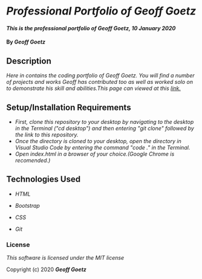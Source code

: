 # _Professional Portfolio of Geoff Goetz_

#### _This is the professional portfolio of Geoff Goetz, 10 January 2020_

#### By _**Geoff Goetz**_

## Description

_Here in contains the coding portfolio of Geoff Goetz. You will find a number of projects and works Geoff has contributed too as well as worked solo on to demonstrate his skill and abilities.This page can viewed at this <a href="https://pieharder.github.io/Portfolio-Landing-Page/">link.</a>_

## Setup/Installation Requirements

* _First, clone this repository to your desktop by navigating to the desktop in the Terminal ("cd desktop") and then entering "git clone" followed by the link to this repository._
* _Once the directory is cloned to your desktop, open the directory in Visual Studio Code by entering the command "code ." in the Terminal._
* _Open index.html in a browser of your choice.(Google Chrome is recomended.)_

## Technologies Used

* _HTML_

* _Bootstrap_

* _CSS_

* _Git_

### License

*This software is licensed under the MIT license*

Copyright (c) 2020 **_Geoff Goetz_**

